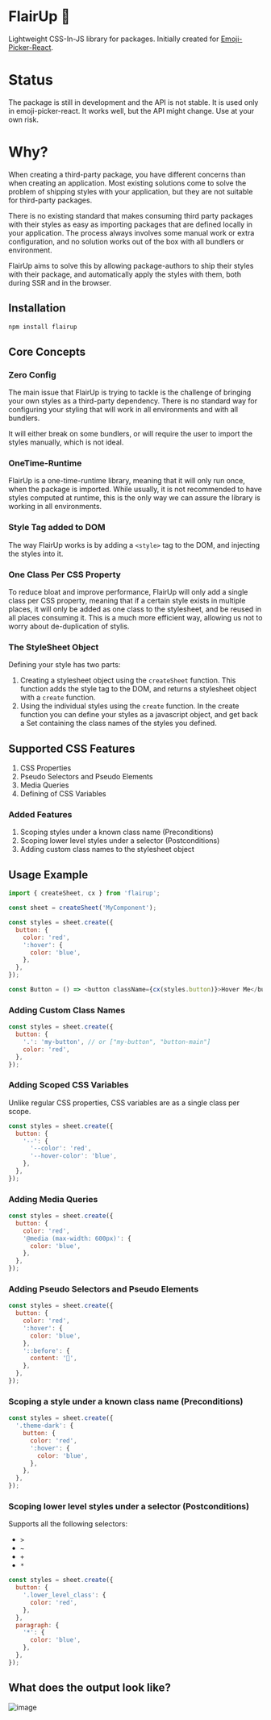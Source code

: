 # FlairUp 🎩

Lightweight CSS-In-JS library for packages.
Initially created for [Emoji-Picker-React](https://github.com/ealush/emoji-picker-react).

# Status

The package is still in development and the API is not stable. It is used only in emoji-picker-react. It works well, but the API might change. Use at your own risk.

# Why?

When creating a third-party package, you have different concerns than when creating an application. Most existing solutions come to solve the problem of shipping styles with your application, but they are not suitable for third-party packages.

There is no existing standard that makes consuming third party packages with their styles as easy as importing packages that are defined locally in your application. The process always involves some manual work or extra configuration, and no solution works out of the box with all bundlers or environment.

FlairUp aims to solve this by allowing package-authors to ship their styles with their package, and automatically apply the styles with them, both during SSR and in the browser.

## Installation

```bash
npm install flairup
```

## Core Concepts

### Zero Config

The main issue that FlairUp is trying to tackle is the challenge of bringing your own styles as a third-party dependency. There is no standard way for configuring your styling that will work in all environments and with all bundlers.

It will either break on some bundlers, or will require the user to import the styles manually, which is not ideal.

### OneTime-Runtime

FlairUp is a one-time-runtime library, meaning that it will only run once, when the package is imported.
While usually, it is not recommended to have styles computed at runtime, this is the only way we can assure the library is working in all environments.

### Style Tag added to DOM

The way FlairUp works is by adding a `<style>` tag to the DOM, and injecting the styles into it.

### One Class Per CSS Property

To reduce bloat and improve performance, FlairUp will only add a single class per CSS property, meaning that if a certain style exists in multiple places, it will only be added as one class to the stylesheet, and be reused in all places consuming it.
This is a much more efficient way, allowing us not to worry about de-duplication of stylis.

### The StyleSheet Object

Defining your style has two parts:

1. Creating a stylesheet object using the `createSheet` function. This function adds the style tag to the DOM, and returns a stylesheet object with a `create` function.
2. Using the individual styles using the `create` function.
   In the create function you can define your styles as a javascript object, and get back a Set containing the class names of the styles you defined.

## Supported CSS Features

1. CSS Properties
2. Pseudo Selectors and Pseudo Elements
3. Media Queries
4. Defining of CSS Variables

### Added Features

1. Scoping styles under a known class name (Preconditions)
2. Scoping lower level styles under a selector (Postconditions)
3. Adding custom class names to the stylesheet object

## Usage Example

```javascript
import { createSheet, cx } from 'flairup';

const sheet = createSheet('MyComponent');

const styles = sheet.create({
  button: {
    color: 'red',
    ':hover': {
      color: 'blue',
    },
  },
});

const Button = () => <button className={cx(styles.button)}>Hover Me</button>;
```

### Adding Custom Class Names

```javascript
const styles = sheet.create({
  button: {
    '.': 'my-button', // or ["my-button", "button-main"]
    color: 'red',
  },
});
```

### Adding Scoped CSS Variables

Unlike regular CSS properties, CSS variables are as a single class per scope.

```javascript
const styles = sheet.create({
  button: {
    '--': {
      '--color': 'red',
      '--hover-color': 'blue',
    },
  },
});
```

### Adding Media Queries

```javascript
const styles = sheet.create({
  button: {
    color: 'red',
    '@media (max-width: 600px)': {
      color: 'blue',
    },
  },
});
```

### Adding Pseudo Selectors and Pseudo Elements

```javascript
const styles = sheet.create({
  button: {
    color: 'red',
    ':hover': {
      color: 'blue',
    },
    '::before': {
      content: '🎩',
    },
  },
});
```

### Scoping a style under a known class name (Preconditions)

```javascript
const styles = sheet.create({
  '.theme-dark': {
    button: {
      color: 'red',
      ':hover': {
        color: 'blue',
      },
    },
  },
});
```

### Scoping lower level styles under a selector (Postconditions)

Supports all the following selectors:

- `>`
- `~`
- `+`
- `*`

```javascript
const styles = sheet.create({
  button: {
    '.lower_level_class': {
      color: 'red',
    },
  },
  paragraph: {
    '*': {
      color: 'blue',
    },
  },
});
```

## What does the output look like?

![image](https://github.com/ealush/flairup/assets/11255103/aea8f56f-1ccb-4bf1-8fa5-c95da9684726)

